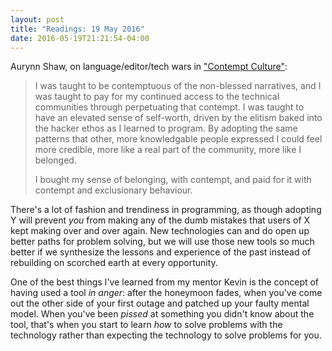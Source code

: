 ```yaml
---
layout: post
title: "Readings: 19 May 2016"
date: 2016-05-19T21:21:54-04:00
---
```


Aurynn Shaw, on language/editor/tech wars in ["Contempt Culture"](http://blog.aurynn.com/86/contempt-culture):

> I was taught to be contemptuous of the non-blessed narratives, and I was taught to pay for my continued access to the technical communities through perpetuating that contempt. I was taught to have an elevated sense of self-worth, driven by the elitism baked into the hacker ethos as I learned to program. By adopting the same patterns that other, more knowledgable people expressed I could feel more credible, more like a real part of the community, more like I belonged.
>
> I bought my sense of belonging, with contempt, and paid for it with contempt and exclusionary behaviour.

There's a lot of fashion and trendiness in programming, as though adopting Y will prevent _you_ from making any of the dumb mistakes that users of X kept making over and over again. New technologies can and do open up better paths for problem solving, but we will use those new tools so much better if we synthesize the lessons and experience of the past instead of rebuilding on scorched earth at every opportunity.

One of the best things I've learned from my mentor Kevin is the concept of having used a tool _in anger_: after the honeymoon fades, when you've come out the other side of your first outage and patched up your faulty mental model. When you've been _pissed_ at something you didn't know about the tool, that's when you start to learn _how_ to solve problems with the technology rather than expecting the technology to solve problems for you.
